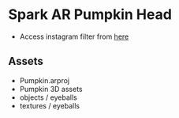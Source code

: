 # Spark AR Pumpkin Head

- Access instagram filter from [here](https://www.instagram.com/ar/345803150044756/)

## Assets

- Pumpkin.arproj
- Pumpkin 3D assets
- objects / eyeballs
- textures / eyeballs
